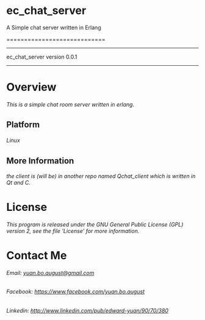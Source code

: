 ec_chat_server
==============

A Simple chat server written in Erlang

============================
****************************
ec_chat_server version 0.0.1
**********

# Overview

###### This is a simple chat room server written in erlang.

## Platform
###### Linux

## More Information

###### the client is (will be) in another repo named Qchat_client which is written in Qt and C.

# License

###### This program is released under the GNU General Public License (GPL) version 2, see the file 'License' for more information.

# Contact Me
###### Email:  yuan.bo.august@gmail.com
###### Facebook:  https://www.facebook.com/yuan.bo.august
###### Linkedin:  http://www.linkedin.com/pub/edward-yuan/90/70/380

